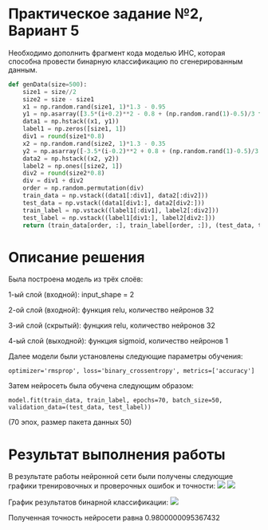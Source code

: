 # Практическое задание №2, Вариант 5 
Необходимо дополнить фрагмент кода моделью ИНС, которая способна провести бинарную классификацию по сгенерированным данным.
```python
def genData(size=500):
    size1 = size//2
    size2 = size - size1
    x1 = np.random.rand(size1, 1)*1.3 - 0.95
    y1 = np.asarray([3.5*(i+0.2)**2 - 0.8 + (np.random.rand(1)-0.5)/3 for i in x1])
    data1 = np.hstack((x1, y1))
    label1 = np.zeros([size1, 1])
    div1 = round(size1*0.8)
    x2 = np.random.rand(size2, 1)*1.3 - 0.35
    y2 = np.asarray([-3.5*(i-0.2)**2 + 0.8 + (np.random.rand(1)-0.5)/3 for i in x2])
    data2 = np.hstack((x2, y2))
    label2 = np.ones([size2, 1])
    div2 = round(size2*0.8)
    div = div1 + div2
    order = np.random.permutation(div)
    train_data = np.vstack((data1[:div1], data2[:div2]))
    test_data = np.vstack((data1[div1:], data2[div2:]))
    train_label = np.vstack((label1[:div1], label2[:div2]))
    test_label = np.vstack((label1[div1:], label2[div2:])) 
    return (train_data[order, :], train_label[order, :]), (test_data, test_label)
```
    
# Описание решения
Была построена модель из трёх слоёв:

1-ый слой (входной): input_shape = 2

2-ой слой (входной): функция relu, количество нейронов 32

3-ий слой (скрытый): фунцкия relu, количество нейронов 32

4-ый слой (выходной): функция sigmoid, количество нейронов 1

Далее модели были установлены следующие параметры обучения:

``optimizer='rmsprop', loss='binary_crossentropy', metrics=['accuracy']``

Затем нейросеть была обучена следующим образом:

``model.fit(train_data, train_label, epochs=70, batch_size=50, validation_data=(test_data, test_label))``

(70 эпох, размер пакета данных 50)

# Результат выполнения работы
В результате работы нейронной сети были получены следующие графики тренировочных и проверочных ошибок и точности:
![](https://cdn1.savepice.ru/uploads/2021/2/25/43605d6c57481a6150d2cad022f0345c-full.png)
![](https://cdn1.savepice.ru/uploads/2021/2/25/8abf5a79a230b1856957a911ed801c61-full.png)

График результатов бинарной классификации:
![](https://cdn1.savepice.ru/uploads/2021/2/25/b2fcfad25b2ee77570a68ed95e1e4803-full.png)

Полученная точность нейросети равна 0.9800000095367432
